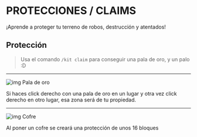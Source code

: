 # PROTECCIONES / CLAIMS 
¡Aprende a proteger tu terreno de robos, destrucción y atentados!

## Protección

>Usa el comando `/kit claim` para conseguir una pala de oro, y un palo :D
- - -
![img](https://media.discordapp.net/attachments/1004710896037273700/1007765589655310366/IMG_20220812_233143_2_32x32.png) Pala de oro

Si haces click derecho con una pala de oro en un lugar y otra vez click derecho en otro lugar, esa zona será de tu propiedad.
- - - 
 ![img](https://media.discordapp.net/attachments/1004710896037273700/1007766882172026880/637316629490973335_32x32.png) Cofre 

Al poner un cofre se creará una protección de unos 16 bloques 




